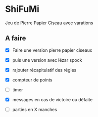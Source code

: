 # ShiFuMi

Jeu de Pierre Papier Ciseau avec varations

## A faire

- [x] Faire une version pierre papier ciseaux

- [x] puis une version avec lézar spock

- [x] rajouter récapitulatif des règles

- [x] compteur de points

- [ ] timer

- [x] messages en cas de victoire ou défaite
  
- [ ] parties en X manches
